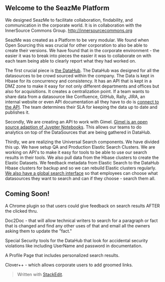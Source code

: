 ## Welcome to the SeazMe Platform

We designed SeazMe to facilitate collaboration, findability, and communication in the corporate world. It is in collaboration with the InnerSource Commons Group. http://innersourcecommons.org

SeazMe was created as a Platform to be very modular.   We found when Open Sourcing this was crucial for other corporation to also be able to create their versions.  We have found that in the corporate environment - the easier it was to break into pieces the easier it was to collaborate on with each team being able to clearly report what they had worked on. 

The first crucial piece is [the DataHub](https://github.com/paypal/seazme-hub).   The DataHub was designed for all the datasources to be crowd sourced within the company.  The Data is kept in Hbase for its concurrency and consistency.  It has an API that is kept in a DMZ zone to make it easy for not only different departments and offices but also for acquisitions.   It creates a centralization point.   If a team wants to share data from a datasource like Confluence, GitHub, Rally, JIRA, an internal website or even API documentation all they have to do is [connect to the API](https://github.com/paypal/seazme-sources).  The team determines their SLA for keeping the data up to date and publishes it. 

Secondly, We are creating an API to work with Gimel.  [Gimel is an open source adaption of Juypter Notebooks](https://github.com/paypal/gimel).  This allows our teams to do analytics on top of the DataSources that are being gathered in DataHub. 

Thirdly, we are realizing the Universal Search components.  We have divided this up.  We have setup QA and Production Elastic Search Clusters.  We are working on API's to make it easy for tools to be able to use our search results in their tools.  We also pull data from the Hbase clusters to create the Elastic Datasets.  We feedback metadata from Elastic Search to the DataHub Hbase clusters for backup and so we can rebuild Elastic clusters regularly.  [We also have a global search interface](https://github.com/paypal/seazme-search) so that employees can choose what datasources they want to search and can if they choose - search them all. 

## Coming Soon!

A Chrome plugin so that users could give feedback on search results AFTER the clicked thru.

Doc2Doc - that will allow technical writers to search for a paragraph or fact that is changed and find any other uses of that and email all the owners asking them to update the "fact."

Special Security tools for the DataHub that look for accidental security violations like including UserName and password in documentation. 

A Profile Page that includes personalized search results. 

Clover++ - which allows corporate users to add groomed links. 

> Written with [StackEdit](https://stackedit.io/).
